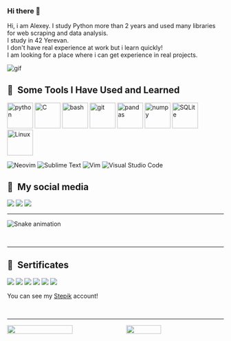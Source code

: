 ### Hi there 👋

Hi, i am Alexey. I study Python more than 2 years and used many libraries for web scraping and data analysis.<br />
I study in 42 Yerevan.<br />
I don't have real experience at work but i learn quickly!<br />
I am looking for a place where i can get experience in real projects.<br />

![gif](https://media2.giphy.com/media/f3iwJFOVOwuy7K6FFw/giphy.gif?cid=ecf05e47qcvpc0fi5uhta7wdtnbcw0vd5dyzr4vvncreecmt&rid=giphy.gif&ct=g)<br />

<h2 > 🚀 &nbsp;Some Tools I Have Used and Learned</h2>
<p align="left">
<img src="https://cdn.jsdelivr.net/gh/devicons/devicon/icons/python/python-original-wordmark.svg" alt="python" height="60" width="60"/>
<img src="https://cdn.jsdelivr.net/gh/devicons/devicon/icons/c/c-original.svg" alt="C" height="60" width="60"/>
<img src="https://cdn.jsdelivr.net/gh/devicons/devicon/icons/bash/bash-original.svg" alt="bash" height="60" width="60"/>
<img src="https://cdn.jsdelivr.net/gh/devicons/devicon/icons/git/git-plain.svg"  alt="git" height="60" width="60"/>
<img src="https://cdn.jsdelivr.net/gh/devicons/devicon/icons/pandas/pandas-original-wordmark.svg" alt="pandas" height="60" width="60"/>
<img src="https://cdn.jsdelivr.net/gh/devicons/devicon/icons/numpy/numpy-original-wordmark.svg" alt="numpy" height="60" width="60"/>
<img src="https://cdn.jsdelivr.net/gh/devicons/devicon/icons/sqlite/sqlite-original-wordmark.svg" alt="SQLite" height="60" width="60"/>
<img src="https://cdn.jsdelivr.net/gh/devicons/devicon/icons/linux/linux-original.svg" alt="Linux" height="60" width="60"/>
</p>

![Neovim](https://img.shields.io/badge/NeoVim-%2357A143.svg?&style=for-the-badge&logo=neovim&logoColor=white)
![Sublime Text](https://img.shields.io/badge/sublime_text-%23575757.svg?style=for-the-badge&logo=sublime-text&logoColor=important)
![Vim](https://img.shields.io/badge/VIM-%2311AB00.svg?style=for-the-badge&logo=vim&logoColor=white)
![Visual Studio Code](https://img.shields.io/badge/Visual%20Studio%20Code-0078d7.svg?style=for-the-badge&logo=visual-studio-code&logoColor=white)

<h2 > 🚀 &nbsp;My social media</h2>
<a href="https://www.facebook.com/profile.php?id=100088166472982"><img src="https://img.shields.io/badge/Facebook-%231877F2.svg?style=for-the-badge&logo=Facebook&logoColor=white" /></a>
<a href="https://www.linkedin.com/in/alexey-gladkov-6208b9258/"><img src="https://img.shields.io/badge/linkedin-%230077B5.svg?style=for-the-badge&logo=linkedin&logoColor=white" /></a>
<a href="https://t.me/adamsonbor"><img src="https://img.shields.io/badge/Telegram-2CA5E0?style=for-the-badge&logo=telegram&logoColor=white" /></a>

<br />
<hr>

![Snake animation](https://github.com/thepiyushmalhotra/thepiyushmalhotra/blob/output/github-contribution-grid-snake.svg)

<br />
<hr>

<h2 > 🚀 &nbsp;Sertificates</h2>

<a href="https://stepik.org/cert/882497"><img src="https://img.shields.io/badge/Statistics-100-red" /></a>
<a href="https://stepik.org/cert/866805"><img src="https://img.shields.io/badge/Python-100-blue" /></a>
<a href="https://stepik.org/cert/1599206"><img src="https://img.shields.io/badge/OOP-100-orange" /></a>
<a href="https://stepik.org/cert/1518712"><img src="https://img.shields.io/badge/SQL-100-yellow" /></a>
<a href="https://stepik.org/cert/897137"><img src="https://img.shields.io/badge/Data Science-100-success" /></a>
<a href="https://stepik.org/cert/911300"><img src="https://img.shields.io/badge/NNSamsung-88-inactive" /></a>

You can see my <a href="https://stepik.org/users/292380718">Stepik</a> account!

<br />
<hr>

<div style="display:flex">
<img style="height:auto; width:55%" src="https://github-readme-stats.vercel.app/api?username=adamsonbor&show_icons=true&theme=radical&hide_border=true"/>
<img style="height:auto; width:40%" src="https://github-readme-stats.vercel.app/api/top-langs/?username=adamsonbor&theme=radical&hide_border=true&layout=compact)](https://github.com/anuraghazra/github-readme-stats"/>
</div>
